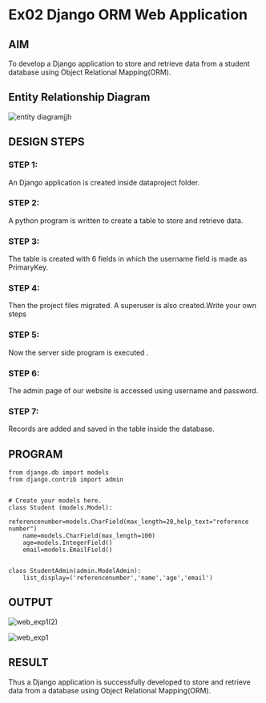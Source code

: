 # Ex02 Django ORM Web Application

## AIM
To develop a Django application to store and retrieve data from a student database using Object Relational Mapping(ORM).

## Entity Relationship Diagram
![entity diagramjjh](https://user-images.githubusercontent.com/121166390/230269600-81b3f57b-970c-4ce4-915d-8d158ebc6489.png)

## DESIGN STEPS

### STEP 1:
An Django application is created inside dataproject folder.

### STEP 2:
A python program is written to create a table to store and retrieve data.

### STEP 3:
The table is created with 6 fields in which the username field is made as PrimaryKey.

### STEP 4:
Then the project files migrated. A superuser is also created.Write your own steps

### STEP 5:
Now the server side program is executed .

### STEP 6:
The admin page of our website is accessed using username and password.

### STEP 7:
Records are added and saved in the table inside the database.

## PROGRAM
```
from django.db import models
from django.contrib import admin


# Create your models here.
class Student (models.Model):
    referencenumber=models.CharField(max_length=20,help_text="reference number")
    name=models.CharField(max_length=100)
    age=models.IntegerField()
    email=models.EmailField()


class StudentAdmin(admin.ModelAdmin):
    list_display=('referencenumber','name','age','email')
```

## OUTPUT
![web_exp1(2)](https://user-images.githubusercontent.com/121166390/230269739-0129e48a-9329-4572-9712-1e3fe89b5698.png)

![web_exp1](https://user-images.githubusercontent.com/121166390/230269757-b65c225e-a786-4be3-8309-cc58d6869105.png)


## RESULT
Thus a Django application is successfully developed to store and retrieve data from a database using Object Relational Mapping(ORM).
